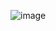 ![image](https://user-images.githubusercontent.com/90379312/228782134-3129224a-99e3-4aba-9142-9ed53ed1e2a4.png)

